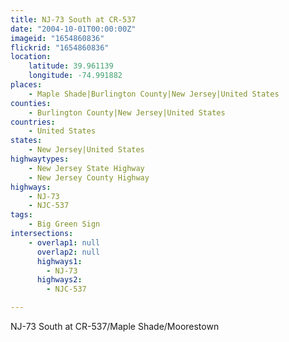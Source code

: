 ```yaml
---
title: NJ-73 South at CR-537
date: "2004-10-01T00:00:00Z"
imageid: "1654860836"
flickrid: "1654860836"
location:
    latitude: 39.961139
    longitude: -74.991882
places:
    - Maple Shade|Burlington County|New Jersey|United States
counties:
    - Burlington County|New Jersey|United States
countries:
    - United States
states:
    - New Jersey|United States
highwaytypes:
    - New Jersey State Highway
    - New Jersey County Highway
highways:
    - NJ-73
    - NJC-537
tags:
    - Big Green Sign
intersections:
    - overlap1: null
      overlap2: null
      highways1:
        - NJ-73
      highways2:
        - NJC-537

---
```

NJ-73 South at CR-537/Maple Shade/Moorestown